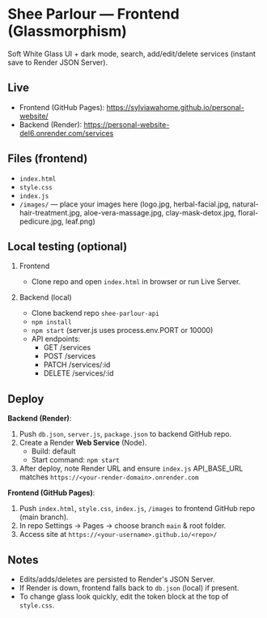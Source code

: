 # Shee Parlour — Frontend (Glassmorphism)

Soft White Glass UI + dark mode, search, add/edit/delete services (instant save to Render JSON Server).

## Live
- Frontend (GitHub Pages): https://sylviawahome.github.io/personal-website/
- Backend (Render): https://personal-website-del6.onrender.com/services

## Files (frontend)
- `index.html`
- `style.css`
- `index.js`
- `/images/` — place your images here (logo.jpg, herbal-facial.jpg, natural-hair-treatment.jpg, aloe-vera-massage.jpg, clay-mask-detox.jpg, floral-pedicure.jpg, leaf.png)

## Local testing (optional)
1. Frontend
   - Clone repo and open `index.html` in browser or run Live Server.

2. Backend (local)
   - Clone backend repo `shee-parlour-api`
   - `npm install`
   - `npm start`  (server.js uses process.env.PORT or 10000)
   - API endpoints:
     - GET  /services
     - POST /services
     - PATCH /services/:id
     - DELETE /services/:id

## Deploy
**Backend (Render)**:
1. Push `db.json`, `server.js`, `package.json` to backend GitHub repo.
2. Create a Render **Web Service** (Node).
   - Build: default
   - Start command: `npm start`
3. After deploy, note Render URL and ensure `index.js` API_BASE_URL matches `https://<your-render-domain>.onrender.com`

**Frontend (GitHub Pages)**:
1. Push `index.html`, `style.css`, `index.js`, `/images` to frontend GitHub repo (main branch).
2. In repo Settings → Pages → choose branch `main` & root folder.
3. Access site at `https://<your-username>.github.io/<repo>/`

## Notes
- Edits/adds/deletes are persisted to Render's JSON Server.
- If Render is down, frontend falls back to `db.json` (local) if present.
- To change glass look quickly, edit the token block at the top of `style.css`.
